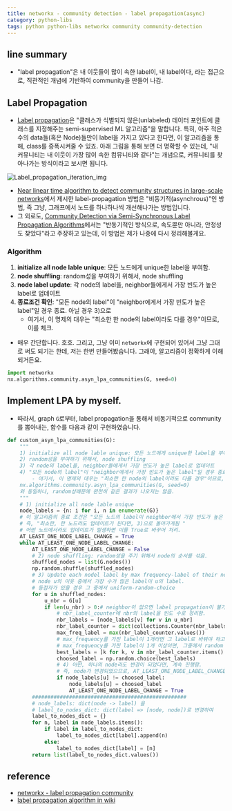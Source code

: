 ```yaml
---
title: networkx - community detection - label propagation(async)
category: python-libs
tags: python python-libs networkx community community-detection 
---
```


## line summary 

- "label propagation"은 내 이웃들이 많이 속한 label이, 내 label이다, 라는 접근으로, 직관적인 개념에 기반하여 community을 만들어 나감. 

## Label Propagation

- [Label propagation](https://en.wikipedia.org/wiki/Label_propagation_algorithm)은 "클래스가 식별되지 않은(unlabeled) 데이터 포인트에 클래스를 지정해주는 semi-supervised ML 알고리즘"을 말합니다. 특히, 아주 적은 수의 data들(혹은 Node)들만이 label을 가지고 있다고 한다면, 이 알고리즘을 통해, class를 증폭시켜줄 수 있죠. 아래 그림을 통해 보면 더 명확할 수 있는데, "내 커뮤니티는 내 이웃이 가장 많이 속한 컴뮤니티와 같다"는 개념으로, 커뮤니티를 찾아나가는 방식이라고 보시면 됩니다.

![Label_propagation_iteration_img](https://pbs.twimg.com/media/D3bnOvgXsAAd0Fs.png)

- [Near linear time algorithm to detect community structures in large-scale networks](https://link.aps.org/doi/10.1103/PhysRevE.76.036106)에서 제시한 label-propagation 방법은 "비동기적(asynchrous)"인 방법, 즉 그냥, 그래프에서 노드를 하나하나씩 개선해나가는 방법입니다. 
- 그 외로도, [Community Detection via Semi-Synchronous Label Propagation Algorithms](https://arxiv.org/abs/1103.4550)에서는 "반동기적인 방식으로, 속도뿐만 아니라, 안정성도 찾았다"라고 주장하고 있는데, 이 방법은 제가 나중에 다시 정리해볼게요.

### Algorithm 

1) **initialize all node lable unique**: 모든 노드에게 unique한 label을 부여함. 
2) **node shuffling**: random성을 부여하기 위해서, node shuffling
3) **node label update**: 각 node의 label을, neighbor들에게서 가장 빈도가 높은 label로 업데이트 
4) **종료조건 확인**: "모든 node의 label"이 "neighbor에게서 가장 빈도가 높은 label"일 경우 종료. 아닐 경우 3)으로 
    - 여기서, 이 명제의 대우는 "최소한 한 node의 label이라도 다를 경우"이므로, 이를 체크. 
- 매우 간단합니다. 호호. 그리고, 그냥 이미 `networkx`에 구현되어 있어서 그냥 그대로 써도 되기는 한데, 저는 한번 만들어봤습니다. 그래야, 알고리즘이 정확하게 이해되거든요.

```python
import networkx 
nx.algorithms.community.asyn_lpa_communities(G, seed=0)
```

## Implement LPA by myself. 

- 따라서, graph `G`로부터, label propagation을 통해서 비동기적으로 community를 뽑아내는, 함수를 다음과 같이 구현하였습니다. 

```python 
def custom_asyn_lpa_communities(G):
    """
    1) initialize all node lable unique: 모든 노드에게 unique한 label을 부여함. 
    2) random성을 부여하기 위해서, node shuffling
    3) 각 node의 label을, neighbor들에게서 가장 빈도가 높은 label로 업데이트 
    4) "모든 node의 label"이 "neighbor에게서 가장 빈도가 높은 label"일 경우 종료. 아닐 경우 3)으로 
        - 여기서, 이 명제의 대우는 "최소한 한 node의 label이라도 다를 경우"이므로, 이를 체크. 
    nx.algorithms.community.asyn_lpa_communities(G, seed=0)
    와 동일하나, random성때문에 완전히 같은 결과가 나오지는 않음.
    """
    # 1) initialize all node lable unique
    node_labels = {n: i for i, n in enumerate(G)}
    # 이 알고리즘의 종료 조건은 "모든 노드의 label이 neighbor에서 가장 빈도가 높은 label일 경우 종료"
    # 즉, "최소한, 한 노드라도 업데이트가 된다면, 3)으로 돌아가게됨 "
    # 어떤 노드에서라도 업데이트가 발생하면 이를 True로 바꾸어 처리.
    AT_LEAST_ONE_NODE_LABEL_CHANGE = True
    while AT_LEAST_ONE_NODE_LABEL_CHANGE:
        AT_LEAST_ONE_NODE_LABEL_CHANGE = False
        # 2) node shuffling: random성을 주기 위해서 node의 순서를 섞음.
        shuffled_nodes = list(G.nodes())
        np.random.shuffle(shuffled_nodes)
        # 3) Update each nodel label by max frequency-label of their neighbors
        # node u의 이웃 중에서 가장 수가 많은 label이 u의 label.
        # 동점자가 있을 경우 그 중에서 uniform-random-choice
        for u in shuffled_nodes:
            u_nbr = G[u]
            if len(u_nbr) > 0:# neighbor이 없으면 label propagation이 불가능함.
                # nbr_label_counter에 nbr의 label을 빈도 수로 정리함.
                nbr_labels = [node_labels[v] for v in u_nbr]
                nbr_label_counter = dict(collections.Counter(nbr_labels))
                max_freq_label = max(nbr_label_counter.values())
                # max_frequency를 가진 label이 1개라면 그 label로 바꿔야 하고.
                # max_frequency를 가진 label이 1개 이상이면, 그중에서 random choose
                best_labels = [k for k, v in nbr_label_counter.items() if v==max_freq_label]
                choosed_label = np.random.choice(best_labels)
                # 4) 어떤, 하나의 node라도 변경이 되었다면, 계속 진행함.
                # 즉, node가 변경되었으므로, AT_LEAST_ONE_NODE_LABEL_CHANGE를 True로 업데이트.
                if node_labels[u] != choosed_label:
                    node_labels[u] = choosed_label
                    AT_LEAST_ONE_NODE_LABEL_CHANGE = True
        ##################################################
        # node_labels: dict(node -> label) 을
        # label_to_nodes_dict: dict(label => [node, node])로 변경하여
        label_to_nodes_dict = {}
        for n, label in node_labels.items():
            if label in label_to_nodes_dict:
                label_to_nodes_dict[label].append(n)
            else:
                label_to_nodes_dict[label] = [n]
        return list(label_to_nodes_dict.values())
```



## reference

- [networkx - label propagation community](https://networkx.github.io/documentation/stable/reference/algorithms/generated/networkx.algorithms.community.label_propagation.label_propagation_communities.html)
- [label propagation algorithm in wiki](https://en.wikipedia.org/wiki/Label_propagation_algorithm)